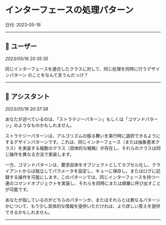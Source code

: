 # インターフェースの処理パターン

日付: 2023-05-16

---

## 👤 ユーザー
*2023/05/16 20:35:35*

同じインターフェースを適合したクラスに対して、同じ処理を同時に行うデザインパターン のことをなんて言うんだっけ？

---

## 🤖 アシスタント
*2023/05/16 20:37:38*

あなたが述べているのは、「ストラテジーパターン」もしくは「コマンドパターン」のようなものかもしれません。

ストラテジーパターンは、アルゴリズムの振る舞いを実行時に選択できるようにするデザインパターンです。これは、同じインターフェース（または抽象基本クラス）を実装する複数のクラス（具体的な戦略）が存在し、それらのクラスは同じ操作を異なる方法で実装します。

一方、コマンドパターンは、要求自体をオブジェクトとしてカプセル化し、クライアントからは独立してパラメータを設定し、キューに保存し、またはログに記録する操作を可能にします。このパターンでは、同じインターフェースを持つ一連のコマンドオブジェクトを実装し、それらを同時にまたは順番に呼び出すことが可能です。

あなたが指しているのがどちらのパターンか、またはそれらとは異なるパターンかについて、もう少し具体的な情報を提供いただければ、より詳しい答えを提供できるかもしれません。

---

